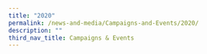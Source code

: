 ```yaml
---
title: "2020"
permalink: /news-and-media/Campaigns-and-Events/2020/
description: ""
third_nav_title: Campaigns & Events
---
```

